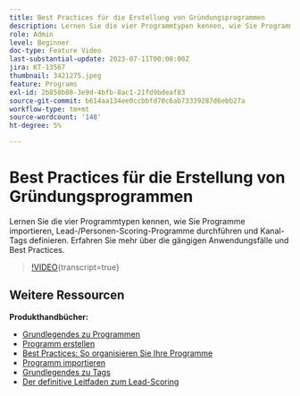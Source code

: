 ```yaml
---
title: Best Practices für die Erstellung von Gründungsprogrammen
description: Lernen Sie die vier Programmtypen kennen, wie Sie Programme importieren, Lead-/Personen-Scoring-Programme durchführen und Kanal-Tags definieren. Erfahren Sie mehr über die gängigen Anwendungsfälle und Best Practices.
role: Admin
level: Beginner
doc-type: Feature Video
last-substantial-update: 2023-07-11T00:00:00Z
jira: KT-13567
thumbnail: 3421275.jpeg
feature: Programs
exl-id: 2b850b08-3e9d-4bfb-8ac1-21fd9bdeaf83
source-git-commit: b614aa134ee0ccbbfd70c6ab73339287d6ebb27a
workflow-type: tm+mt
source-wordcount: '148'
ht-degree: 5%

---
```


# Best Practices für die Erstellung von Gründungsprogrammen

Lernen Sie die vier Programmtypen kennen, wie Sie Programme importieren, Lead-/Personen-Scoring-Programme durchführen und Kanal-Tags definieren. Erfahren Sie mehr über die gängigen Anwendungsfälle und Best Practices.

>[!VIDEO](https://video.tv.adobe.com/v/3421275/?learn=on){transcript=true}

## Weitere Ressourcen

**Produkthandbücher:**

* [Grundlegendes zu Programmen](https://experienceleague.adobe.com/docs/marketo/using/product-docs/core-marketo-concepts/programs/creating-programs/understanding-programs.html)
* [Programm erstellen](https://experienceleague.adobe.com/docs/marketo/using/product-docs/core-marketo-concepts/programs/creating-programs/create-a-program.html)
* [Best Practices: So organisieren Sie Ihre Programme](https://experienceleague.adobe.com/docs/marketo/using/product-docs/core-marketo-concepts/programs/working-with-programs/best-practice-how-to-organize-your-programs.html)
* [Programm importieren](https://experienceleague.adobe.com/docs/marketo/using/product-docs/core-marketo-concepts/programs/working-with-programs/import-a-program.html)
* [Grundlegendes zu Tags](https://experienceleague.adobe.com/docs/marketo/using/product-docs/core-marketo-concepts/programs/working-with-programs/understanding-tags.html)
* [Der definitive Leitfaden zum Lead-Scoring](https://business.adobe.com/resources/guides/lead-scoring.html)
